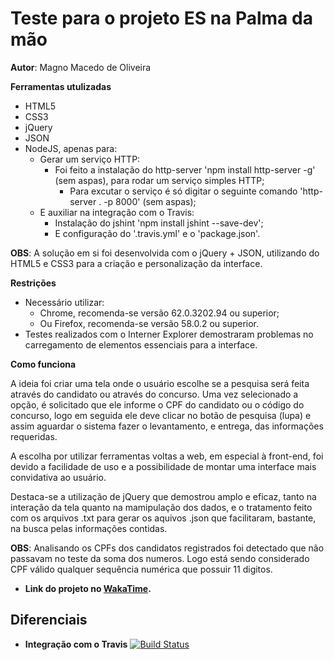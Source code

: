 # Teste para o projeto ES na Palma da mão

**Autor**: Magno Macedo de Oliveira

**Ferramentas utulizadas**

- HTML5
- CSS3
- jQuery
- JSON
- NodeJS, apenas para:
    * Gerar um serviço HTTP:
        + Foi feito a instalação do http-server 'npm install http-server -g' (sem aspas), para rodar um serviço simples HTTP;
            - Para excutar o serviço é só digitar o seguinte comando 'http-server . -p 8000' (sem aspas);
    * E auxiliar na integração com o Travis:
        + Instalação do jshint 'npm install jshint --save-dev';
        + E configuração do '.travis.yml' e o 'package.json'.

**OBS**: A solução em si foi desenvolvida com o jQuery + JSON, utilizando do HTML5 e CSS3 para a criação e personalização da interface.

**Restrições**

- Necessário utilizar:
    * Chrome, recomenda-se versão 62.0.3202.94 ou superior;
    * Ou Firefox, recomenda-se versão 58.0.2 ou superior.
- Testes realizados com o Interner Explorer demostraram problemas no carregamento de elementos essenciais para a interface. 

**Como funciona**

A ideia foi criar uma tela onde o usuário escolhe se a pesquisa será feita através do candidato ou através do concurso. Uma vez selecionado a opção, é solicitado que ele informe o CPF do candidato ou o código do concurso, logo em seguida ele deve clicar no botão de pesquisa (lupa) e assim aguardar o sistema fazer o levantamento, e entrega, das informações requeridas.

A escolha por utilizar ferramentas voltas a web, em especial à front-end, foi devido a facilidade de uso e a possibilidade de montar uma interface mais convidativa ao usuário.

Destaca-se a utilização de jQuery que demostrou amplo e eficaz, tanto na interação da tela quanto na mamipulação dos dados, e o tratamento feito com os arquivos .txt para gerar os aquivos .json que facilitaram, bastante, na busca pelas informações contidas.

**OBS**: Analisando os CPFs dos candidatos registrados foi detectado que não passavam no teste da soma dos numeros. Logo está sendo considerado CPF válido qualquer sequência numérica que possuir 11 digitos.

- **Link do projeto no [WakaTime](https://wakatime.com/@0d7e8590-bea0-4c4e-837f-8b6284e3befc/projects/sunbofxesw?start=2018-02-09&end=2018-02-15).**  

## Diferenciais 

- **Integração com o Travis**
[![Build Status](https://travis-ci.org/magnoDev/venha-para-es-palma-mao.svg?branch=magno750781)](https://travis-ci.org/magnoDev/venha-para-es-palma-mao)